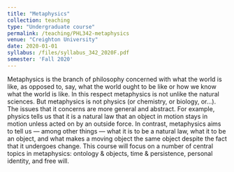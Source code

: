 ```yaml
---
title: "Metaphysics"
collection: teaching
type: "Undergraduate course"
permalink: /teaching/PHL342-metaphysics
venue: "Creighton University"
date: 2020-01-01
syllabus: /files/syllabus_342_2020F.pdf
semester: 'Fall 2020'
---
```


Metaphysics is the branch of philosophy concerned with what the world is like, as opposed to, say, what the world ought to be like or how we know what the world is like. In this respect metaphysics is not unlike the natural sciences. But metaphysics is not physics (or chemistry, or biology, or...). The issues that it concerns are more general and abstract. For example, physics tells us that it is a natural law that an object in motion stays in motion unless acted on by an outside force. In contrast, metaphysics aims to tell us — among other things — what it is to be a natural law, what it to be an object, and what makes a moving object the same object despite the fact that it undergoes change. This course will focus on a number of central topics in metaphysics: ontology & objects, time & persistence, personal identity, and free will.